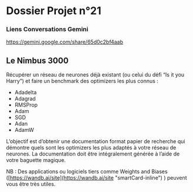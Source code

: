 ﻿# Dossier Projet n°21

### Liens Conversations Gemini

https://gemini.google.com/share/65d0c2bf4aab

## Le Nimbus 3000

Récupérer un réseau de neurones déjà existant (ou celui du défi “Is it you Harry”) et faire un benchmark des optimizers les plus connus :

- Adadelta
- Adagrad
- RMSProp
- Adam
- SGD
- Adan
- AdamW

L’objectif est d’obtenir une documentation format papier de recherche qui démontre quels sont les optimizers les plus adaptés à votre réseau de neurones.
La documentation doit être intégralement générée à l’aide de votre baguette magique.

NB : Des applications ou logiciels tiers comme Weights and Biases ([https://wandb.ai/site](https://wandb.ai/site "smartCard-inline") ) peuvent vous être très utiles.